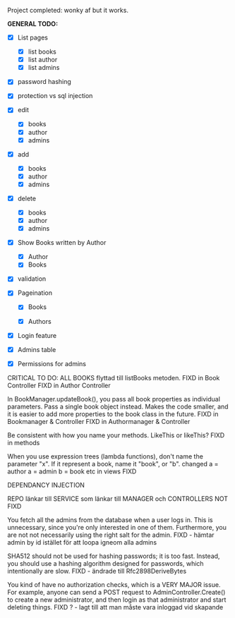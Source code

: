 Project completed:
wonky af but it works. 

**GENERAL TODO:**
- [X] List pages
	- [x] list books
	- [x] list author
	- [X] list admins

- [x] password hashing
	
- [x] protection vs sql injection

- [x] edit
	- [x] books
	- [x] author
	- [x] admins
	
- [x] add
	- [x] books
	- [x] author
	- [x] admins
	
- [x] delete
	- [x] books
	- [x] author
	- [x] admins

- [x] Show Books written by Author
	- [x] Author
  - [x] Books
	
- [x] validation

- [x] Pageination
	- [x] Books
	- [x] Authors


- [x] Login feature

- [x] Admins table

- [x] Permissions for admins


CRITICAL TO DO:
ALL BOOKS flyttad till listBooks metoden.
FIXD in Book Controller
FIXD in Author Controller



In BookManager.updateBook(), you pass all book properties as individual parameters. 
Pass a single book object instead. Makes the code smaller, and it is easier to add more properties to the book class in the future.
FIXD in Bookmanager & Controller
FIXD in Authormanager & Controller




Be consistent with how you name your methods. LikeThis or likeThis?
FIXD in methods





When you use expression trees (lambda functions), don't name the parameter "x". If it represent a book, name it "book", or "b".
changed 
a = author
a = admin
b = book etc
in views
FIXD




DEPENDANCY INJECTION

REPO länkar till SERVICE som länkar till MANAGER och CONTROLLERS
NOT FIXD




You fetch all the admins from the database when a user logs in. 
This is unnecessary, since you're only interested in one of them. Furthermore, you are not not necessarily using the right salt for the admin.
FIXD - hämtar admin by id istället för att loopa igneom alla admins




SHA512 should not be used for hashing passwords; it is too fast. Instead, you should use a hashing algorithm designed for passwords, which intentionally are slow.
FIXD - ändrade till  Rfc2898DeriveBytes



You kind of have no authorization checks, which is a VERY MAJOR issue. For example, anyone can send a POST request to AdminController.Create() to create a new administrator, and then login as that administrator and start deleting things.
FIXD ? - lagt till att man måste vara inloggad vid skapande
